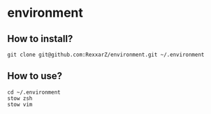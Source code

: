 # environment

## How to install?

```
git clone git@github.com:RexxarZ/environment.git ~/.environment
```

## How to use?

```
cd ~/.environment
stow zsh
stow vim
```
